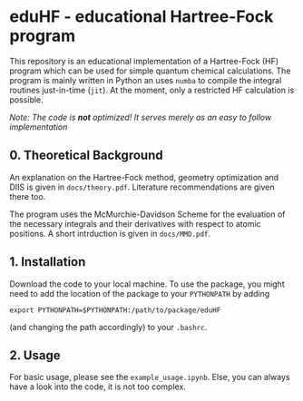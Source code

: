 # eduHF - educational Hartree-Fock program

This repository is an educational implementation of a Hartree-Fock (HF) program which can be used for simple quantum chemical calculations. The program is mainly written in Python an uses `numba` to compile the integral routines just-in-time (`jit`). At the moment, only a restricted HF calculation is possible.

*Note: The code is **not** optimized! It serves merely as an easy to follow implementation*

## 0. Theoretical Background

An explanation on the Hartree-Fock method, geometry optimization and DIIS is given in `docs/theory.pdf`. Literature recommendations are given there too.

The program uses the McMurchie-Davidson Scheme for the evaluation of the necessary integrals and their derivatives with respect to atomic positions. A short intrduction is given in `docs/MMD.pdf`.

## 1. Installation
Download the code to your local machine. To use the package, you might need to add the location of the package to your `PYTHONPATH` by adding
```
export PYTHONPATH=$PYTHONPATH:/path/to/package/eduHF
```
(and changing the path accordingly) to your `.bashrc`.

## 2. Usage

For basic usage, please see the `example_usage.ipynb`. Else, you can always have a look into the code, it is not too complex.